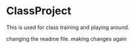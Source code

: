 # ClassProject
This is used for class training and playing around.

changing the readme file.
making changes again
